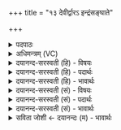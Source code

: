 +++
title = "१३ देवीर्द्वारऽ इन्द्रंसङ्घाते"

+++
<details><summary>पदपाठः</summary>

दे॒वीः। द्वारः॑। इन्द्र॑म्। स॒ङ्घा॒त इति॑ सम्ऽघा॒ते। वी॒ड्वीः। याम॑न्। अ॒व॒र्द्ध॒य॒न्। आ। व॒त्सेन॑। तरु॑णेन। कु॒मा॒रेण॑। च॒। मी॒व॒ता। अप॑। अर्वा॑णम्। रे॒णुक॑काट॒मिति॑ रे॒णुऽक॑काटम्। नु॒द॒न्ता॒म्। वसु॒वन॒ इति॑ वसु॒ऽवने॑। व॒सु॒धेय॒स्येति॑ वसु॒ऽधेय॑स्य। व्य॒न्तु॒। यज॑। १३।
</details>

<details><summary>अधिमन्त्रम् (VC)</summary>

- इन्द्रो देवता
- अश्विनावृषी
- भुरिक्शक्वरी
- धैवतः
</details>

<details><summary>दयानन्द-सरस्वती (हि) - विषयः</summary>

फिर उसी विषय को अगले मन्त्र में कहा है ॥
</details>

<details><summary>दयानन्द-सरस्वती (हि) - पदार्थः</summary>

पदार्थान्वयभाषाः -  हे विद्वन् ! जैसे (वीड्वीः) विशेषकर स्तुति के योग्य (देवीः) प्रकाशमान (द्वारः) द्वार (रेणुककाटम्) धूलि से युक्त कूप अर्थात् अन्धकुआ को (यामन्) मार्ग में छोड़ के (तरुणेन) ज्वान (मीवता) शूर दुष्ट हिंसा करते हुए (च) और (कुमारेण) ब्रह्मचारी (वत्सेन) बछरे के तुल्य जन के साथ वर्त्तमान (अर्वाणम्) चलते हुए घोड़े यथा (इन्द्रम्) ऐश्वर्य को (आ, अवर्धयन्) बढ़ाते हैं, (वसुवने) धन के सेवने योग्य (सङ्घाते) सम्बन्ध में (वसुधेयस्य) धनधारक संसार के विघ्न को (अप, नुदन्ताम्) प्रेरित करो और (व्यन्तु) प्राप्त होओ, वैसे (यज) प्राप्त हूजिये ॥१३ ॥
</details>

<details><summary>दयानन्द-सरस्वती (हि) - भावार्थः</summary>

भावार्थभाषाः -  इस मन्त्र में वाचकलुप्तोपमालङ्कार है। हे मनुष्यो ! जैसे बटोही जन मार्ग में वर्त्तमान कूप को छोड़, शुद्ध मार्ग कर प्राणियों को सुख से पहुँचाते हैं, वैसे बाल्यावस्था में विवाहादि विघ्नों को हटा विद्या प्राप्त करा के अपने सन्तानों को सुख के मार्ग में चलावें। १३ ॥
</details>

<details><summary>दयानन्द-सरस्वती (सं) - विषयः</summary>

पुनस्तमेव विषयमाह ॥
</details>

<details><summary>दयानन्द-सरस्वती (सं) - पदार्थः</summary>

पदार्थान्वयभाषाः -  हे विद्वन् ! यथा वीड्वीर्देवीर्द्वारो रेणुककाटं यामन् वर्जयित्वा तरुणेन मीवता कुमारेण वत्सेन च सह वर्त्तमानमर्वाणमिन्द्रमावर्द्धयन् वसुवने सङ्घाते वसुधेयस्य विघ्नमप नुदन्तां वयन्तु तथा यज ॥१३ ॥
</details>

<details><summary>दयानन्द-सरस्वती (सं) - भावार्थः</summary>

भावार्थभाषाः -  अत्र वाचकलुप्तोपमालङ्कारः। हे मनुष्याः ! यथा पथिका मार्गे वर्त्तमानं कूपं निवार्य शुद्धं मार्गं कृत्वा प्राणिनः सुखेन गमयन्ति, तथा बाल्यावस्थायां विवाहादीन् विघ्नान् निवार्य विद्यां प्रापय्य स्वसन्तानान् सुखमार्गे गमयन्तु ॥१३ ॥
</details>

<details><summary>सविता जोशी ← दयानन्दः (म) - भावार्थः</summary>

भावार्थभाषाः -  या मंत्रात वाचकलुप्तोपमालंकार आहे. हे माणसांनो ! जसे वाटसरू वाटेत जाताना धुळीने भरलेल्या विहिरीकडे न जाता चांगल्या मार्गाने व सुखाने प्राण्यांना योग्य ठिकाणी पोहोचवितात तसे बाल्यावस्थेत विवाह वगैरे विघ्नात न अडकविता विद्या प्राप्त करून संतानांना सुखाच्या मार्गाने न्यावे.
</details>